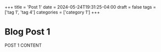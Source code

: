+++
title = 'Post 1'
date = 2024-05-24T19:31:25-04:00
draft = false
tags = ['tag 1', 'tag 4']
categories = ['category 1']
+++
# Blog Post 1

POST 1 CONTENT

